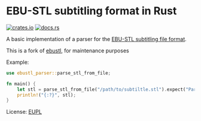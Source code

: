 EBU-STL subtitling format in Rust
=================================
[![crates.io](https://img.shields.io/crates/v/ebustl-parser.svg)](https://crates.io/crates/ebustl-parser)
[![docs.rs](https://docs.rs/ebustl-parser/badge.svg)](https://docs.rs/ebustl-parser/)

A basic implementation of a parser for the [EBU-STL subtitling file format](https://tech.ebu.ch/docs/tech/tech3264.pdf).

This is a fork of [ebustl](https://github.com/tytouf/ebustl-rs), for maintenance purposes

Example:
```rust
use ebustl_parser::parse_stl_from_file;

fn main() {
    let stl = parse_stl_from_file("/path/to/subtiltle.stl").expect("Parse stl from file");
    println!("{:?}", stl);
}

```

License: [EUPL](LICENSE.EUPL)
